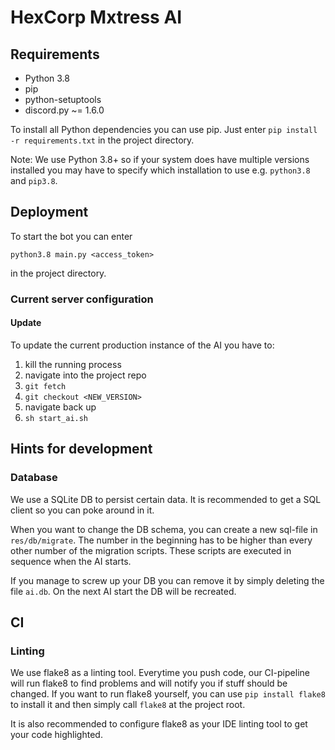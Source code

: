 # HexCorp Mxtress AI

## Requirements
- Python 3.8
- pip
- python-setuptools
- discord.py ~= 1.6.0

To install all Python dependencies you can use pip. Just enter `pip install -r requirements.txt` in the project directory.

Note: We use Python 3.8+ so if your system does have multiple versions installed you may have to specify which installation to use e.g. `python3.8` and `pip3.8`.

## Deployment
To start the bot you can enter
```
python3.8 main.py <access_token>
```
in the project directory.

### Current server configuration

#### Update
To update the current production instance of the AI you have to:
1. kill the running process
2. navigate into the project repo
3. `git fetch`
4. `git checkout <NEW_VERSION>`
5. navigate back up
6. `sh start_ai.sh`

## Hints for development
### Database
We use a SQLite DB to persist certain data. It is recommended to get a SQL client so you can poke around in it.

When you want to change the DB schema, you can create a new sql-file in `res/db/migrate`. The number in the beginning has to be higher than every other number of the migration scripts. These scripts are executed in sequence when the AI starts.

If you manage to screw up your DB you can remove it by simply deleting the file `ai.db`. On the next AI start the DB will be recreated.

## CI
### Linting
We use flake8 as a linting tool. Everytime you push code, our CI-pipeline will run flake8 to find problems and will notify you if stuff should be changed. If you want to run flake8 yourself, you can use `pip install flake8` to install it and then simply call `flake8` at the project root.

It is also recommended to configure flake8 as your IDE linting tool to get your code highlighted.
